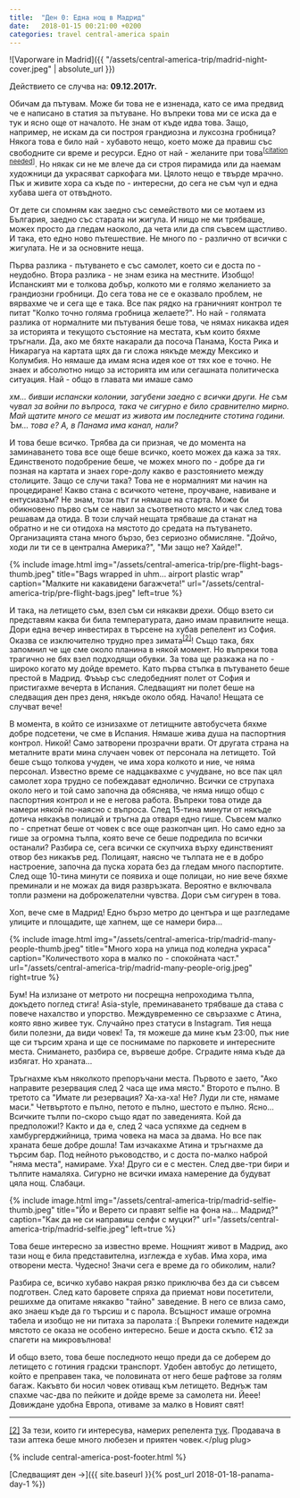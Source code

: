 ```yaml
---
title:  "Ден 0: Една нощ в Мадрид"
date:   2018-01-15 00:21:00 +0200
categories: travel central-america spain
---
```


![Vaporware in Madrid]({{ "/assets/central-america-trip/madrid-night-cover.jpeg" | absolute_url }})

Действието се случва на: **09.12.2017г.**

Обичам да пътувам. Може би това не е изненада, като се има предвид че е написано в статия за пътуване. Но въпреки това ми се иска да е тук и ясно още от началото. Не знам от къде идва това. Защо, например, не искам да си построя грандиозна и луксозна гробница? Някога това е било най - хубавото нещо, което може да правиш със свободните си време и ресурси. Едно от най - желаните при това<sup>[[citation needed](https://xkcd.com/285/)]</sup>. Но някак си не ме влече да си строя пирамида или да наемам художници да украсяват саркофага ми. Цялото нещо е твърде мрачно. Пък и живите хора са къде по - интересни, до сега не съм чул и една хубава шега от отвъдното.

От дете си спомням как заедно със семейството ми се мотаем из България, заедно със старата ни жигула. И нищо не ми трябваше, можех просто да гледам наоколо, да чета или да спя съвсем щастливо. И така, ето едно ново пътешествие. Не много по - различно от всички с жигулата. Не и за основните неща.

<!--more-->

Първа разлика - пътуването е със самолет, което си е доста по - неудобно. Втора разлика - не знам езика на местните. Изобщо! Испанският ми е толкова добър, колкото ми е голямо желанието за грандиозни гробници. До сега това не се е оказвало проблем, не вярвахме че и сега ще е така. Все пак рядко на граничният контрол те питат "Колко точно голяма гробница желаете?". Но най - голямата разлика от нормалните ми пътувания беше това, че нямах никаква идея за историята и текущото състояние на местата, към които бяхме тръгнали. Да, ако ме бяхте накарали да посоча Панама, Коста Рика и Никарагуа на картата щях да ги сложа някъде между Мексико и Колумбия. Но нямаше да имам ясна идея кое от тях кое е точно. Не знаех и абсолютно нищо за историята им или сегашната политическа ситуация. Най - общо в главата ми имаше само

_хм... бивши испански колонии, загубени заедно с всички други. Не съм чувал за войни по въпроса, така че сигурно е било сравнително мирно. Май щатите много се мешат из живота им последните стотина години. Ъм... това е? А, в Панама има канал, нали?_

И това беше всичко. Трябва да си призная, че до момента на заминаването това все още беше всичко, което можех да кажа за тях. Единственото подобрение беше, че можех много по - добре да ги позная на картата и знаех горе-долу какво е разстоянието между столиците. Защо се случи така? Това не е нормалният ми начин на процедиране! Какво стана с всичкото четене, проучване, навиване и ентусиазъм? Не знам, този път ги нямаше на старта. Може би обикновено първо съм се навил за съответното място и чак след това решавам да отида. В този случай нещата трябваше да станат на обратно и не си отидоха на мястото до средата на пътуването. Организацията стана много бързо, без сериозно обмисляне. "Дойчо, ходи ли ти се в централна Америка?", "Ми защо не? Хайде!".

{% include image.html
            img="/assets/central-america-trip/pre-flight-bags-thumb.jpeg"
            title="Bags wrapped in uhm... airport plastic wrap"
            caption="Малките ни какавидени багажчета!"
            url="/assets/central-america-trip/pre-flight-bags.jpeg"
            left=true %}

И така, на летището съм, взел съм си някакви дрехи. Общо взето си представям каква би била температурата, дано имам правилните неща. Дори една вечер инвестирах в търсене на хубав репелент из София. Оказва се изключително трудно през зимата<sup id="ref_2_back">[[2]](#ref_2)</sup>! Също така, бях запомнил че ще сме около планина в някой момент. Но въпреки това трагично не бях взел подходящи обувки. За това ще разкажа на по - широко когато му дойде времето. Като първа стъпка в пътуването беше престой в Мадрид. Фъъър със следобедният полет от София и пристигахме вечерта в Испания. Следващият ни полет беше на следващия ден през деня, някъде около обяд. Начало! Нещата се случват вече!

В момента, в който се изнизахме от летищните автобусчета бяхме добре подсетени, че сме в Испания. Нямаше жива душа на паспортния контрол. Никой! Само затворени прозрачни врати. От другата страна на металните врати мина случаен човек от персонала на летището. Той беше също толкова учуден, че има хора колкото и ние, че няма персонал. Известно време се надцаквахме с учудване, но все пак цял самолет хора трудно се побеждават еднолично. Всички се струпаха около него и той само започна да обяснява, че няма нищо общо с паспортния контрол и не е негова работа. Въпреки това отиде да намери някой по-наясно с въпроса. След 15-тина минути от някъде дотича някакъв полицай и тръгна да отваря едно гише. Съвсем малко по - спретнат беше от човек с все още разкопчан цип. Но само едно за гише за огромна тълпа, която вече се беше подредила по всички останали? Разбира се, сега всички се скупчиха върху единственият отвор без никакъв ред. Полицаят, наясно че тълпата не е в добро настроение, започна да пуска хората без да гледам много паспортите. След още 10-тина минути се появиха и още полицаи, но ние вече бяхме преминали и не можах да видя развръзката. Вероятно е включвала топли размени на доброжелателни чувства. Дори съм сигурен в това.

Хоп, вече сме в Мадрид! Едно бързо метро до центъра и ще разгледаме улиците и площадите, ще хапнем, ще се намери бира…

{% include image.html
            img="/assets/central-america-trip/madrid-many-people-thumb.jpeg"
            title="Много хора на улица под коледна украса"
            caption="Количеството хора в малко по - спокойната част."
            url="/assets/central-america-trip/madrid-many-people-orig.jpeg"
            right=true %}

Бум! На излизане от метрото ни посрещна непроходима тълпа, докъдето поглед стига! Asia-style, преминаването трябваше да става с повече нахалство и упорство. Междувременно се свързахме с Атина, която явно живее тук. Случайно през статуси в Instagram. Тия неща били полезни, да види човек! Та, тя можеше да мине към 23:00, пък ние ще си търсим храна и ще се поснимаме по парковете и интересните места. Снимането, разбира се, вървеше добре. Сградите няма къде да избягат. Но храната…

Тръгнахме към няколкото препоръчани места. Първото е заето, "Ако направите резервация след 2 часа ще има място." Второто е пълно. В третото са "Имате ли резервация? Ха-ха-ха! Не? Луди ли сте, нямаме маси." Четвъртото е пълно, петото е пълно, шестото е пълно. Ясно… Всичките тълпи по-скоро също ядат по заведенията. Кой да предположи!? Както и да е, след 2 часа успяхме да седнем в хамбургерджийница, трима човека на маса за двама. Но все пак храната беше добре дошла! Там изчакахме Атина и тръгнахме да търсим бар. Под нейното ръководство, и с доста по-малко наброй "няма места", намираме. Уха! Друго си е с местен. След две-три бири и тълпите намаляха. Сигурно не всички имаха намерение да будуват цяла нощ. Слабаци.

{% include image.html
            img="/assets/central-america-trip/madrid-selfie-thumb.jpeg"
            title="Йо и Верето си правят selfie на фона на... Мадрид?"
            caption="Как да не си направиш селфи с муцки?"
            url="/assets/central-america-trip/madrid-selfie.jpeg"
            left=true %}

Това беше интересно за известно време. Нощният живот в Мадрид, ако тази нощ е била представителна, изглежда е хубав. Има хора, има отворени места. Чудесно! Значи сега е време да го обиколим, нали?

Разбира се, всичко хубаво накрая рязко приключва без да си съвсем подготвен. След като баровете спряха да приемат нови посетители, решихме да опитаме някакво "тайно" заведение. В него се влиза само, ако знаеш къде да го търсиш и с парола. Всъщност имаше огромна табела и изобщо не ни питаха за паролата :( Въпреки големите надежди мястото се оказа не особено интересно. Беше и доста скъпо. €12 за спагети на микровълнова!

И общо взето, това беше последното нещо преди да се доберем до летището с готиния градски транспорт. Удобен автобус до летището, който е преправен така, че половината от него беше рафтове за голям багаж. Какъвто би носил човек отиващ към летището. Веднъж там спахме час-два по пейките и дойде време за самолета ни. Йеее! Довиждане удобна Европа, отиваме за малко в Новият свят!

<hr class="clearfix">

<span id="ref_2">[[2]](#ref_2_back)</span> За тези, които ги интересува, намерих репелента [тук](https://www.google.bg/maps/@42.6935761,23.3511014,3a,60y,154.62h,85.6t/data=!3m6!1e1!3m4!1sTsCn6rptiRlEMnrhEWnQdQ!2e0!7i13312!8i6656?hl=en). Продавача в тази аптека беше много любезен и приятен човек.&lt;/plug plug&gt;

{% include central-america-post-footer.html %}

[Следващият ден ->]({{ site.baseurl }}{% post_url 2018-01-18-panama-day-1 %})
